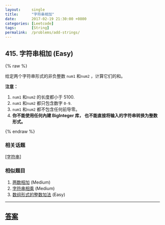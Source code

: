 ```yaml
---
layout:     single
title:      "字符串相加"
date:       2017-02-19 21:30:00 +0800
categories: [Leetcode]
tags:       [String]
permalink:  /problems/add-strings/
---
```


## 415. 字符串相加 (Easy)

{% raw %}

<p>给定两个字符串形式的非负整数&nbsp;<code>num1</code> 和<code>num2</code>&nbsp;，计算它们的和。</p>

<p><strong>注意：</strong></p>

<ol>
	<li><code>num1</code> 和<code>num2</code>&nbsp;的长度都小于 5100.</li>
	<li><code>num1</code> 和<code>num2</code> 都只包含数字&nbsp;<code>0-9</code>.</li>
	<li><code>num1</code> 和<code>num2</code> 都不包含任何前导零。</li>
	<li><strong>你不能使用任何內建 BigInteger 库，&nbsp;也不能直接将输入的字符串转换为整数形式。</strong></li>
</ol>

{% endraw %}

### 相关话题
  [[字符串](https://github.com/openset/leetcode/tree/master/tag/string/README.md)]

### 相似题目
  1. [两数相加](/problems/add-two-numbers) (Medium)
  1. [字符串相乘](/problems/multiply-strings) (Medium)
  1. [数组形式的整数加法](/problems/add-to-array-form-of-integer) (Easy)

---

## [答案](https://github.com/openset/leetcode/tree/master/problems/add-strings)

